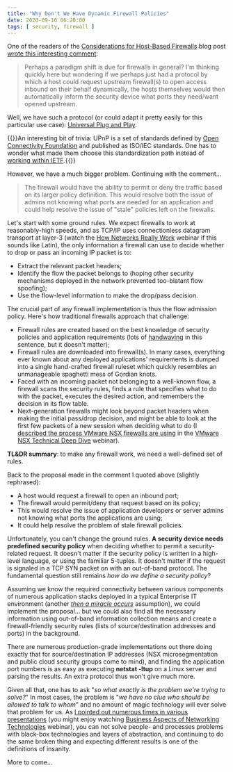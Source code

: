 ```yaml
---
title: "Why Don't We Have Dynamic Firewall Policies"
date: 2020-09-16 06:20:00
tags: [ security, firewall ]
---
```

One of the readers of the [Considerations for Host-Based Firewalls](https://blog.ipspace.net/2020/09/considerations-host-based-firewalls.html) blog post [wrote this interesting comment](https://blog.ipspace.net/2020/09/considerations-host-based-firewalls.html#115):

> Perhaps a paradigm shift is due for firewalls in general? I'm thinking quickly here but wondering if we perhaps just had a protocol by which a host could request upstream firewall(s) to open access inbound on their behalf dynamically, the hosts themselves would then automatically inform the security device what ports they need/want opened upstream.

Well, we have such a protocol (or could adapt it pretty easily for this particular use case): [Universal Plug and Play](https://en.wikipedia.org/wiki/Universal_Plug_and_Play).
<!--more-->
{{<note>}}An interesting bit of trivia: UPnP is a set of standards defined by [Open Connectivity Foundation](https://openconnectivity.org/foundation/) and published as ISO/IEC standards. One has to wonder what made them choose this standardization path instead of [working within IETF](/2020/09/worth-reading-making-rfc.html).{{</note>}}

However, we have a much bigger problem. Continuing with the comment...

> The firewall would have the ability to permit or deny the traffic based on its larger policy definition. This would resolve both the issue of admins not knowing what ports are needed for an application and could help resolve the issue of "stale" policies left on the firewalls.

Let's start with some ground rules. We expect firewalls to work at reasonably-high speeds, and as TCP/IP uses connectionless datagram transport at layer-3 (watch the [How Networks Really Work](https://www.ipspace.net/How_Networks_Really_Work) webinar if this sounds like Latin), the only information a firewall can use to decide whether to drop or pass an incoming IP packet is to:

* Extract the relevant packet headers;
* Identify the flow the packet belongs to (hoping other security mechanisms deployed in the network prevented too-blatant flow spoofing);
* Use the flow-level information to make the drop/pass decision.

The crucial part of any firewall implementation is thus the flow admission policy. Here's how traditional firewalls approach that challenge:

* Firewall rules are created based on the best knowledge of security policies and application requirements (lots of [handwaving](https://wiki.c2.com/?HandWaving) in this sentence, but it doesn't matter);
* Firewall rules are downloaded into firewall(s). In many cases, everything ever known about any deployed applications' requirements is dumped into a single hand-crafted firewall ruleset which quickly resembles an unmanageable spaghetti mess of Gordian knots.
* Faced with an incoming packet not belonging to a well-known flow, a firewall scans the security rules, finds a rule that specifies what to do with the packet, executes the desired action, and remembers the decision in its flow table.
* Next-generation firewalls might look beyond packet headers when making the initial pass/drop decision, and might be able to look at the first few packets of a new session when deciding what to do (I [described the process VMware NSX firewalls are using](https://my.ipspace.net/bin/list?id=NSX#FW) in the [VMware NSX Technical Deep Dive](https://www.ipspace.net/VMware_NSX_Technical_Deep_Dive) webinar).

**TL&DR summary**: to make any firewall work, we need a well-defined set of rules.

Back to the proposal made in the comment I quoted above (slightly rephrased):

* A host would request a firewall to open an inbound port;
* The firewall would permit/deny that request based on its policy;
* This would resolve the issue of application developers or server admins not knowing what ports the applications are using;
* It could help resolve the problem of stale firewall policies.

Unfortunately, you can't change the ground rules. **A security device needs predefined security policy** when deciding whether to permit a security-related request. It doesn't matter if the security policy is written in a high-level language, or using the familiar 5-tuples. It doesn't matter if the request is signaled in a TCP SYN packet on with an out-of-band protocol. The fundamental question still remains _how do we define a security policy_?

Assuming we know the required connectivity between various components of numerous application stacks deployed in a typical Enterprise IT environment (another _[then a miracle occurs](http://www.sciencecartoonsplus.com/gallery/math/math07.gif)_ assumption), we could implement the proposal... but we could also find all the necessary information using out-of-band information collection means and create a firewall-friendly security rules (lists of source/destination addresses and ports) in the background.

There are numerous production-grade implementations out there doing exactly that for source/destination IP addresses (NSX microsegmentation and public cloud security groups come to mind), and finding the application port numbers is as easy as executing **netstat -ltup** on a Linux server and parsing the results. An extra protocol thus won't give much more.

Given all that, one has to ask "_so what exactly is the problem we're trying to solve?_" In most cases, the problem is "_we have no clue who should be allowed to talk to whom_" and no amount of magic technology will ever solve that problem for us. As [I pointed out numerous times in various presentations](https://blog.ipspace.net/2014/09/youve-been-doing-same-thing-for-last-20.html) (you might enjoy watching [Business Aspects of Networking Technologies](https://www.ipspace.net/Business_Aspects_of_Networking_Technologies) webinar), you can not solve people- and processes problems with black-box technologies and layers of abstraction, and continuing to do the same broken thing and expecting different results is one of the definitions of insanity.

More to come...